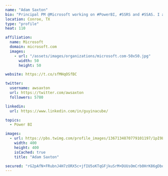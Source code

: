 ```yaml
---
name: "Adam Saxton"
bio: "Principal PM @Microsoft working on #PowerBI, #SSRS and #SSAS. I also go by @GuyInACube"
location: Conroe, TX
type: "profile"
heat: 110

affiliation:
  name: Microsoft
  domain: microsoft.com
  images:
    - url: "/assets/images/organizations/microsoft.com-50x50.jpg"
      width: 50
      height: 50

website: https://t.co/sfMHqOSfBC

twitter:
  username: awsaxton
  url: https://twitter.com/awsaxton
  followers: 5780

linkedin:
  url: https://www.linkedin.com/in/guyinacube/

topics:
  - Power BI

images:
  - url: https://pbs.twimg.com/profile_images/1367134870779101197/1pI9LWWn_400x400.jpg
    width: 400
    height: 400
    isCached: true
    title: "Adam Saxton"

secured: "rG2pAfN+FRubnJ4H7zORX5c+jfIU5oKTqGFjkuSrM+DUUsOmCrb0HrK86gDborZxh7RUFlKeRyfKJ2mpUgdsp+BG19M4NF1nBK6apiIrhyZ9SKJmcHUZRm8U59ejriytv/5bT6qOj8YoGK0b8Mfz44kVwMJiNm75BcUcr9oLPwM6Vc0sSaSm4h0Xf0F+9B6D1FZ40RkH5X2OtxcGfcIsSWZ16NexRQXYfav7TEFI9zlAHZGQ+KGJKGf3hmcr+dU3qnKRoGb0AQUwFa/X0odQ8PLP7/CijQZ4OEuJrumRiQe4mzewjKyQGxqC7QEEfLHMIqjwJjefpgr4iwvAy0CI+XsWXnT+xLsk2Bkc7kZ/D1lWQbUC86pIn1y90oV9klpuJVnZzbT4XKWDWAFiYzwLDE8+45AUKDKtwRdO522pRuk=;qSd8gai57zhYNMCIPW4yng=="
---
```


